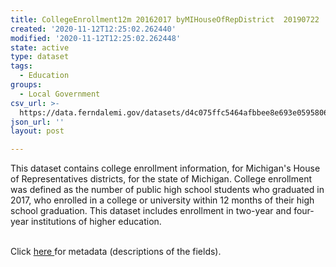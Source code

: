 ```yaml
---
title: CollegeEnrollment12m 20162017 byMIHouseOfRepDistrict  20190722
created: '2020-11-12T12:25:02.262440'
modified: '2020-11-12T12:25:02.262448'
state: active
type: dataset
tags:
  - Education
groups:
  - Local Government
csv_url: >-
  https://data.ferndalemi.gov/datasets/d4c075ffc5464afbbee8e693e0595806_0.csv?outSR=%7B%22latestWkid%22%3A2898%2C%22wkid%22%3A2898%7D
json_url: ''
layout: post

---
```

This dataset contains college enrollment information, for Michigan's House of Representatives districts, for the state of Michigan. College enrollment was defined as the number of public high school students who graduated in 2017, who enrolled in a college or university within 12 months of their high school graduation. This dataset includes enrollment in two-year and four-year institutions of higher education.<div><br /></div><div>Click <a href='https://datadrivendetroit.org/metadata/CollegeEnrollment12m_2017_byMIHouseOfRepDistrict_Metadata_20190722.xlsx' target='_blank'>here </a>for metadata (descriptions of the fields).<br /></div>
